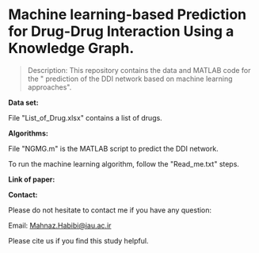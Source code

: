 # Machine learning-based Prediction for Drug-Drug Interaction Using a Knowledge Graph.

> Description: This repository contains the data and MATLAB code for the " prediction of the DDI network based on machine learning approaches".

**Data set:**

File "List_of_Drug.xlsx" contains a list of drugs.

**Algorithms:**

File "NGMG.m" is the MATLAB script to predict the DDI network.



To run the machine learning algorithm, follow the "Read_me.txt" steps.


**Link of paper:**


**Contact:**

Please do not hesitate to contact me if you have any question:

Email: Mahnaz.Habibi@iau.ac.ir

Please cite us if you find this study helpful.
